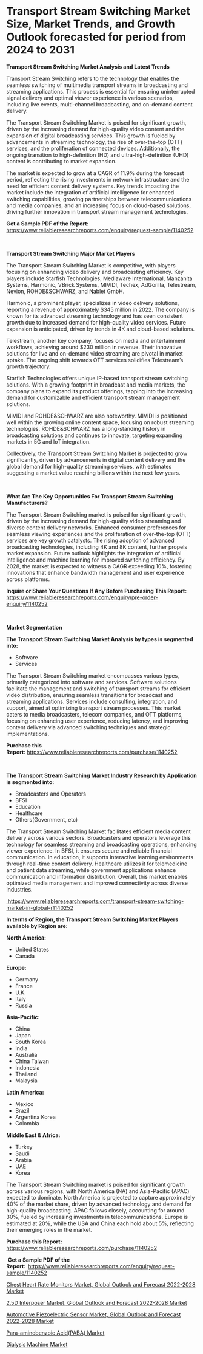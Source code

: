 <p><h1>Transport Stream Switching Market Size, Market Trends, and Growth Outlook forecasted for period from 2024 to 2031</h1></p><p><strong>Transport Stream Switching Market Analysis and Latest Trends</strong></p>
<p><p>Transport Stream Switching refers to the technology that enables the seamless switching of multimedia transport streams in broadcasting and streaming applications. This process is essential for ensuring uninterrupted signal delivery and optimal viewer experience in various scenarios, including live events, multi-channel broadcasting, and on-demand content delivery.</p><p>The Transport Stream Switching Market is poised for significant growth, driven by the increasing demand for high-quality video content and the expansion of digital broadcasting services. This growth is fueled by advancements in streaming technology, the rise of over-the-top (OTT) services, and the proliferation of connected devices. Additionally, the ongoing transition to high-definition (HD) and ultra-high-definition (UHD) content is contributing to market expansion.</p><p>The market is expected to grow at a CAGR of 11.9% during the forecast period, reflecting the rising investments in network infrastructure and the need for efficient content delivery systems. Key trends impacting the market include the integration of artificial intelligence for enhanced switching capabilities, growing partnerships between telecommunications and media companies, and an increasing focus on cloud-based solutions, driving further innovation in transport stream management technologies.</p></p>
<p><strong>Get a Sample PDF of the Report:&nbsp;</strong> <a href="https://www.reliableresearchreports.com/enquiry/request-sample/1140252?utm_campaign=3&utm_medium=2&utm_source=Github&utm_content=ia&utm_term=14102024&utm_id=transport-stream-switching">https://www.reliableresearchreports.com/enquiry/request-sample/1140252</a></p>
<p>&nbsp;</p>
<p><strong>Transport Stream Switching Major Market Players</strong></p>
<p><p>The Transport Stream Switching Market is competitive, with players focusing on enhancing video delivery and broadcasting efficiency. Key players include Starfish Technologies, Mediaware International, Manzanita Systems, Harmonic, VBrick Systems, MIVIDI, Techex, AdGorilla, Telestream, Nevion, ROHDE&SCHWARZ, and Nablet GmbH.</p><p>Harmonic, a prominent player, specializes in video delivery solutions, reporting a revenue of approximately $345 million in 2022. The company is known for its advanced streaming technology and has seen consistent growth due to increased demand for high-quality video services. Future expansion is anticipated, driven by trends in 4K and cloud-based solutions.</p><p>Telestream, another key company, focuses on media and entertainment workflows, achieving around $230 million in revenue. Their innovative solutions for live and on-demand video streaming are pivotal in market uptake. The ongoing shift towards OTT services solidifies Telestream’s growth trajectory.</p><p>Starfish Technologies offers unique IP-based transport stream switching solutions. With a growing footprint in broadcast and media markets, the company plans to expand its product offerings, tapping into the increasing demand for customizable and efficient transport stream management solutions.</p><p>MIVIDI and ROHDE&SCHWARZ are also noteworthy. MIVIDI is positioned well within the growing online content space, focusing on robust streaming technologies. ROHDE&SCHWARZ has a long-standing history in broadcasting solutions and continues to innovate, targeting expanding markets in 5G and IoT integration.</p><p>Collectively, the Transport Stream Switching Market is projected to grow significantly, driven by advancements in digital content delivery and the global demand for high-quality streaming services, with estimates suggesting a market value reaching billions within the next few years.</p></p>
<p>&nbsp;</p>
<p><strong>What Are The Key Opportunities For Transport Stream Switching Manufacturers?</strong></p>
<p><p>The Transport Stream Switching market is poised for significant growth, driven by the increasing demand for high-quality video streaming and diverse content delivery networks. Enhanced consumer preferences for seamless viewing experiences and the proliferation of over-the-top (OTT) services are key growth catalysts. The rising adoption of advanced broadcasting technologies, including 4K and 8K content, further propels market expansion. Future outlook highlights the integration of artificial intelligence and machine learning for improved switching efficiency. By 2028, the market is expected to witness a CAGR exceeding 10%, fostering innovations that enhance bandwidth management and user experience across platforms.</p></p>
<p><strong>Inquire or Share Your Questions If Any Before Purchasing This Report:</strong> <a href="https://www.reliableresearchreports.com/enquiry/pre-order-enquiry/1140252?utm_campaign=3&utm_medium=2&utm_source=Github&utm_content=ia&utm_term=14102024&utm_id=transport-stream-switching">https://www.reliableresearchreports.com/enquiry/pre-order-enquiry/1140252</a></p>
<p>&nbsp;</p>
<p><strong>Market Segmentation</strong></p>
<p><strong>The Transport Stream Switching Market Analysis by types is segmented into:</strong></p>
<p><ul><li>Software</li><li>Services</li></ul></p>
<p><p>The Transport Stream Switching market encompasses various types, primarily categorized into software and services. Software solutions facilitate the management and switching of transport streams for efficient video distribution, ensuring seamless transitions for broadcast and streaming applications. Services include consulting, integration, and support, aimed at optimizing transport stream processes. This market caters to media broadcasters, telecom companies, and OTT platforms, focusing on enhancing user experience, reducing latency, and improving content delivery via advanced switching techniques and strategic implementations.</p></p>
<p><strong>Purchase this Report:&nbsp;</strong><a href="https://www.reliableresearchreports.com/purchase/1140252?utm_campaign=3&utm_medium=2&utm_source=Github&utm_content=ia&utm_term=14102024&utm_id=transport-stream-switching">https://www.reliableresearchreports.com/purchase/1140252</a></p>
<p>&nbsp;</p>
<p><strong>The Transport Stream Switching Market Industry Research by Application is segmented into:</strong></p>
<p><ul><li>Broadcasters and Operators</li><li>BFSI</li><li>Education</li><li>Healthcare</li><li>Others(Government, etc)</li></ul></p>
<p><p>The Transport Stream Switching Market facilitates efficient media content delivery across various sectors. Broadcasters and operators leverage this technology for seamless streaming and broadcasting operations, enhancing viewer experience. In BFSI, it ensures secure and reliable financial communication. In education, it supports interactive learning environments through real-time content delivery. Healthcare utilizes it for telemedicine and patient data streaming, while government applications enhance communication and information distribution. Overall, this market enables optimized media management and improved connectivity across diverse industries.</p></p>
<p><a href="https://www.reliableresearchreports.com/transport-stream-switching-market-in-global-r1140252?utm_campaign=3&utm_medium=2&utm_source=Github&utm_content=ia&utm_term=14102024&utm_id=transport-stream-switching">&nbsp;https://www.reliableresearchreports.com/transport-stream-switching-market-in-global-r1140252</a></p>
<p><strong>In terms of Region, the Transport Stream Switching Market Players available by Region are:</strong></p>
<p>
    <p> <strong> North America: </strong>
        <ul>
            <li>United States</li>
            <li>Canada</li>
        </ul>
        </p> 
    <p> <strong> Europe: </strong>
        <ul>
            <li>Germany</li>
            <li>France</li>
            <li>U.K.</li>
            <li>Italy</li>
            <li>Russia</li>
        </ul>
        </p> 
    <p> <strong> Asia-Pacific: </strong>
        <ul>
            <li>China</li>
            <li>Japan</li>
            <li>South Korea</li>
            <li>India</li>
            <li>Australia</li>
            <li>China Taiwan</li>
            <li>Indonesia</li>
            <li>Thailand</li>
            <li>Malaysia</li>
        </ul>
        </p> 
    <p> <strong> Latin America: </strong>
        <ul>
            <li>Mexico</li>
            <li>Brazil</li>
            <li>Argentina Korea</li>
            <li>Colombia</li>
        </ul>
        </p> 
    <p> <strong> Middle East & Africa: </strong>
        <ul>
            <li>Turkey</li>
            <li>Saudi</li>
            <li>Arabia</li>
            <li>UAE</li>
            <li>Korea</li>
        </ul>
    </p>
    </p>
<p><p>The Transport Stream Switching market is poised for significant growth across various regions, with North America (NA) and Asia-Pacific (APAC) expected to dominate. North America is projected to capture approximately 40% of the market share, driven by advanced technology and demand for high-quality broadcasting. APAC follows closely, accounting for around 30%, fueled by increasing investments in telecommunications. Europe is estimated at 20%, while the USA and China each hold about 5%, reflecting their emerging roles in the market.</p></p>
<p><strong>Purchase this Report: </strong><a href="https://www.reliableresearchreports.com/purchase/1140252?utm_campaign=3&utm_medium=2&utm_source=Github&utm_content=ia&utm_term=14102024&utm_id=transport-stream-switching">https://www.reliableresearchreports.com/purchase/1140252</a></p>
<p>&nbsp;<strong>Get a Sample PDF of the Report:&nbsp;&nbsp;</strong><a href="https://www.reliableresearchreports.com/enquiry/request-sample/1140252?utm_campaign=3&utm_medium=2&utm_source=Github&utm_content=ia&utm_term=14102024&utm_id=transport-stream-switching">https://www.reliableresearchreports.com/enquiry/request-sample/1140252</a></p>
<p><strong></strong></p>
<p><p><a href="https://www.linkedin.com/pulse/chest-heart-rate-monitors-market-global-outlook-forecast-2022-2028-lfzcf?utm_campaign=3&utm_medium=2&utm_source=Github&utm_content=ia&utm_term=14102024&utm_id=transport-stream-switching">Chest Heart Rate Monitors Market, Global Outlook and Forecast 2022-2028 Market</a></p><p><a href="https://www.linkedin.com/pulse/global-25d-interposer-market-outlook-forecast-2022-2028-focus-mhs7f?utm_campaign=3&utm_medium=2&utm_source=Github&utm_content=ia&utm_term=14102024&utm_id=transport-stream-switching">2.5D Interposer Market, Global Outlook and Forecast 2022-2028 Market</a></p><p><a href="https://www.linkedin.com/pulse/automotive-piezoelectric-sensor-market-global-outlook-forecast-c0zkf?utm_campaign=3&utm_medium=2&utm_source=Github&utm_content=ia&utm_term=14102024&utm_id=transport-stream-switching">Automotive Piezoelectric Sensor Market, Global Outlook and Forecast 2022-2028 Market</a></p><p><a href="https://github.com/lambertr3e8v/Market-Research-Report-List-1/blob/main/para-aminobenzoic-acidpaba-market.md?utm_campaign=3&utm_medium=2&utm_source=Github&utm_content=ia&utm_term=14102024&utm_id=transport-stream-switching">Para-aminobenzoic Acid(PABA) Market</a></p><p><a href="https://github.com/CarolynWatkins697/Market-Research-Report-List-1/blob/main/dialysis-machine-market.md?utm_campaign=3&utm_medium=2&utm_source=Github&utm_content=ia&utm_term=14102024&utm_id=transport-stream-switching">Dialysis Machine Market</a></p></p>